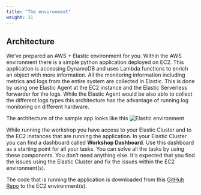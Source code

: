 ```yaml
---
title: "The environment"
weight: 31
---
```

## Architecture

We’ve prepared an AWS + Elastic environment for you. Within the AWS environment there is a simple python application deployed on EC2. This application is accessing DynamoDB and uses Lambda functions to enrich an object with more information. All the monitoring information including metrics and logs from the entire system are collected in Elastic. This is done by using one Elastic Agent at the EC2 instance and the Elastic Serverless forwarder for the logs. While the Elastic Agent would be also able to collect the different logs types this architecture has the advantage of running log monitoring on different hardware. 

The architecture of the sample app looks like this
![Elastic environment](/images/aws_workshop_arch.png)

While running the workshop you have access to your Elastic Cluster and to the EC2 instances that are running the application. In your Elastic Cluster you can find a dashboard called **Workshop Dashboard**. Use this dashboard as a starting point for all your tasks. You can solve all the tasks by using these components. You don’t need anything else.
It's expected that you find the issues using the Elastic Cluster and fix the issues within the EC2 environment(s).

The code that is running the application is downloaded from this [GitHub Repo](https://github.com/LucaWintergerst/workshop-draft) to the EC2 environment(s). 
